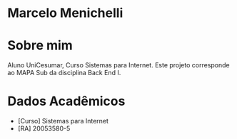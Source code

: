 # Marcelo Menichelli

# Sobre mim
Aluno UniCesumar, Curso Sistemas para Internet.
Este projeto corresponde ao MAPA Sub da disciplina Back End I.

# Dados Acadêmicos
- [Curso] Sistemas para Internet
- [RA] 20053580-5